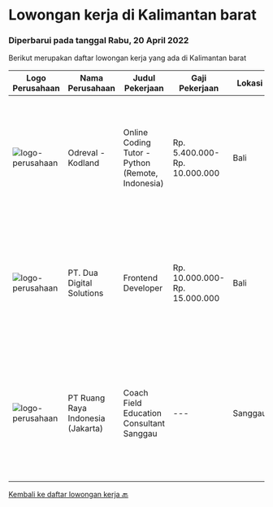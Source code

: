 
  # Lowongan kerja di Kalimantan barat

  ### Diperbarui pada tanggal Rabu, 20 April 2022

  Berikut merupakan daftar lowongan kerja yang ada di Kalimantan barat

  |Logo Perusahaan | Nama Perusahaan | Judul Pekerjaan | Gaji Pekerjaan | Lokasi | Deskripsi | Tanggal diunggah | Pranala |
  | -------------- | --------------- | --------------- | --------- | --------- | -------------- | ------- | ----------- |
  |![logo-perusahaan](https://image-service-cdn.seek.com.au/4f8967a481e79165e4bd3645db3156706ef190b8/ee4dce1061f3f616224767ad58cb2fc751b8d2dc)|Odreval - Kodland|Online Coding Tutor - Python (Remote, Indonesia)|Rp. 5.400.000-Rp. 10.000.000|Bali|Kodland adalah international coding school yang mendidik anak usia 7-17 tahun. Kami adalah perusahaan start-up yang berpengalaman dan terus berkembang...|Rabu, 13 April 2022|https://www.jobstreet.co.id/id/job/online-coding-tutor-python-remote-indonesia-4915076/origin/my?token=0~6d6c9667-b770-4697-a738-e8e89473c9b1&sectionRank=1&jobId=jobstreet-my-job-4915076|
|![logo-perusahaan](https://image-service-cdn.seek.com.au/88b73afb9dce87178b763e985c68ae57d7794b34/ee4dce1061f3f616224767ad58cb2fc751b8d2dc)|PT. Dua Digital Solutions|Frontend Developer|Rp. 10.000.000-Rp. 15.000.000|Bali|Hello tech Indonesia,We hiring a new Frontend Developer to our team. If the questions below resonates with you, maybe you are the one we're looking...|Kamis, 14 April 2022|https://www.jobstreet.co.id/id/job/frontend-developer-3844458?token=0~6d6c9667-b770-4697-a738-e8e89473c9b1&sectionRank=2&jobId=jobstreet-id-job-3844458|
|![logo-perusahaan](https://image-service-cdn.seek.com.au/7eee59ea5934120f389dd02961ddcb6b62946481/ee4dce1061f3f616224767ad58cb2fc751b8d2dc)|PT Ruang Raya Indonesia (Jakarta)|Coach Field Education Consultant Sanggau|---|Sanggau|Ruangguru is a tech-enabled education company that provides a one-stop learning experience for students to have better access to quality content and...|Senin, 11 April 2022|https://www.jobstreet.co.id/id/job/coach-field-education-consultant-sanggau-1031214515?token=0~6d6c9667-b770-4697-a738-e8e89473c9b1&sectionRank=3&jobId=jobstreet-id-job-1031214515|


  [Kembali ke daftar lowongan kerja 🔙](../README.md#daftar-lowongan-kerja)
  